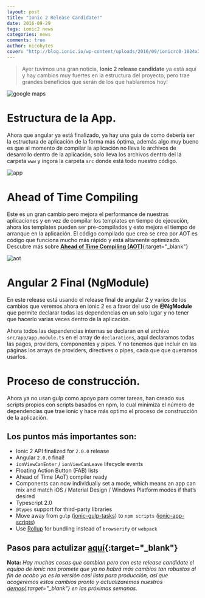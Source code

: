 ```yaml
---
layout: post
title: "Ionic 2 Release Candidate!"
date: 2016-09-29
tags: ionic2 news
categories: news
comments: true
author: nicobytes
cover: "http://blog.ionic.io/wp-content/uploads/2016/09/ionicrc0-1024x304.png"
---
```


> Ayer tuvimos una gran noticia, **Ionic 2 release candidate** ya está aquí y hay cambios muy fuertes en la estructura del proyecto, pero trae grandes beneficios que serán de los que hablaremos hoy!

<img class="img-responsive" src="http://blog.ionic.io/wp-content/uploads/2016/09/ionicrc0-1024x304.png" alt="google maps">

# Estructura de la App.

Ahora que angular ya está finalizado, ya hay una guia de como debería ser la estructura de aplicación de la forma más óptima, además algo muy bueno es que al momento de compilar la aplicación no lleva lo archivos de desarrollo dentro de la aplicación, solo lleva los archivos dentro del la carpeta `www` y ingora la carpeta `src` donde está todo nuestro código.

<img class="img-responsive" src="http://i.cubeupload.com/ZBUnv9.png" alt="app">

# Ahead of Time Compiling

Este es un gran cambio pero mejora el performance de nuestras aplicaciones y en vez de compilar los templates en tiempo de ejecución, ahora los templates pueden ser pre-compilados y esto mejora el tiempo de arranque en la aplicación. El código compilado que crea se crea por AOT es código que funciona mucho más rápido y está altamente optimizado. Descubre más sobre [**Ahead of Time Compiling (AOT)**](https://en.wikipedia.org/wiki/Ahead-of-time_compilation){:target="_blank"}

<img src="http://blog.ionic.io/wp-content/uploads/2016/09/beta11-vs-beta12.gif" class="img-responsive" alt="aot">

# Angular 2 Final (NgModule)

En este release está usando el release final de angular 2 y varios de los cambios que veremos ahora en ionic 2 es a favor del uso de **@NgModule** que permite declarar todas las dependencias en un solo lugar y no tener que hacerlo varias veces dentro de la aplicación.

Ahora todos las dependencias internas se declaran en el archivo `src/app/app.module.ts` en el array de `declarations`, aquí declaramos todas las pages, providers, componentes y pipes. Y no tenemos que incluir en las páginas los arrays de providers, directives o pipes, cada que que queramos usarlos.

# Proceso de construcción.

Ahora ya no usan gulp como apoyo para correr tareas, han creado sus scripts propios con scripts basados en npm, lo cual minimiza el número de dependencias que trae ionic y hace más optimo el proceso de construcción de la aplicación.

## Los puntos más importantes son:

* Ionic 2 API finalized for `2.0.0` release
* Angular `2.0.0` final!
* `ionViewCanEnter` / `ionViewCanLeave` lifecycle events
* Floating Action Button (FAB) lists
* Ahead of Time (AoT) compiler ready
* Components can now individually set a mode, which means an app can mix and match iOS / Material Design / Windows Platform modes if that’s desired
* Typescript 2.0
* `@types` support for third-party libraries
* Move away from `gulp` ([ionic-gulp-tasks](https://github.com/driftyco/ionic-gulp-tasks)) to `npm scripts` ([ionic-app-scripts](https://github.com/driftyco/ionic-app-scripts))
* Use [Rollup](http://rollupjs.org) for bundling instead of `browserify` or `webpack`

## Pasos para actulizar [aquí](#steps-to-upgrade-to-rc0){:target="_blank"}

**Nota:** *Hay muchas cosas que cambian pero con este release candidate el equipo de ionic nos promete que ya no habrá más cambios tan robustos al fin de acabo ya es la versión casi lista para producción, así que acogeremos estos cambios pronto y actualizaremos nuestros [demos](http://www.ion-book.com/demos/){:target="_blank"} en las próximas semanas.*
